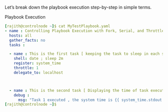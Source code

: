 

Let’s break down the playbook execution step-by-step in simple terms.

Playbook Execution

```yaml
[rajith@controlnode ~]$ cat MyTestPlaybook.yaml
- name : Controlling Playbook Execution with Fork, Serial, and Throttle
  hosts: all
  gather_facts: no
  tasks :

  - name : This is the first task [ keeping the task to sleep in each server for 2 mints ]
    shell: date ; sleep 2m
    register: system_time
    throttle: 1
    delegate_to: localhost



  - name : This is the second task [ Displaying the time of task execution on each server ]
    debug :
      msg: "Task 1 executed , the system time is {{ system_time.stdout }} "
[rajith@controlnode ~]$
```